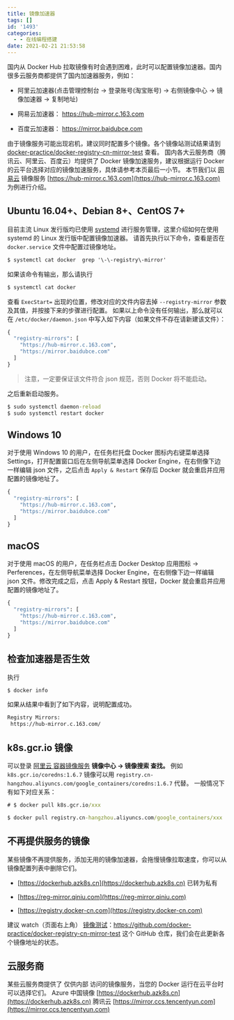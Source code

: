 ```yaml
---
title: 镜像加速器
tags: []
id: '1493'
categories:
  - - 在线编程搭建
date: 2021-02-21 21:53:58
---
```


国内从 Docker Hub 拉取镜像有时会遇到困难，此时可以配置镜像加速器。国内很多云服务商都提供了国内加速器服务，例如：

*   阿里云加速器(点击管理控制台 -> 登录账号(淘宝账号) -> 右侧镜像中心 -> 镜像加速器 -> 复制地址)
    
*   网易云加速器： https://hub-mirror.c.163.com
    
*   百度云加速器： https://mirror.baidubce.com
    

由于镜像服务可能出现宕机，建议同时配置多个镜像。各个镜像站测试结果请到 [docker-practice/docker-registry-cn-mirror-test](docker-practice/docker-registry-cn-mirror-test) 查看。 国内各大云服务商（腾讯云、阿里云、百度云）均提供了 Docker 镜像加速服务，建议根据运行 Docker 的云平台选择对应的镜像加速服务，具体请参考本页最后一小节。 本节我们以 [网易云](https://www.163yun.com/product-nsf) 镜像服务 [https://hub-mirror.c.163.com](https://hub-mirror.c.163.com) 为例进行介绍。

## Ubuntu 16.04+、Debian 8+、CentOS 7+

目前主流 Linux 发行版均已使用 [systemd](https://systemd.io/) 进行服务管理，这里介绍如何在使用 systemd 的 Linux 发行版中配置镜像加速器。 请首先执行以下命令，查看是否在 `docker.service` 文件中配置过镜像地址。

```cmd
$ systemctl cat docker  grep '\-\-registry\-mirror'
```

如果该命令有输出，那么请执行

```cmd
$ systemctl cat docker
```

查看 `ExecStart=` 出现的位置，修改对应的文件内容去掉 `--registry-mirror` 参数及其值，并按接下来的步骤进行配置。 如果以上命令没有任何输出，那么就可以在 `/etc/docker/daemon.json` 中写入如下内容（如果文件不存在请新建该文件）：

```cmd
{
  "registry-mirrors": [
    "https://hub-mirror.c.163.com",
    "https://mirror.baidubce.com"
  ]
}
```

> 注意，一定要保证该文件符合 json 规范，否则 Docker 将不能启动。

之后重新启动服务。

```cmd
$ sudo systemctl daemon-reload
$ sudo systemctl restart docker
```

## Windows 10

对于使用 Windows 10 的用户，在任务栏托盘 Docker 图标内右键菜单选择 Settings，打开配置窗口后在左侧导航菜单选择 Docker Engine，在右侧像下边一样编辑 json 文件，之后点击 `Apply & Restart` 保存后 Docker 就会重启并应用配置的镜像地址了。

```cmd
{
  "registry-mirrors": [
    "https://hub-mirror.c.163.com",
    "https://mirror.baidubce.com"
  ]
}
```

## macOS

对于使用 macOS 的用户，在任务栏点击 Docker Desktop 应用图标 -> Perferences，在左侧导航菜单选择 Docker Engine，在右侧像下边一样编辑 json 文件。修改完成之后，点击 Apply & Restart 按钮，Docker 就会重启并应用配置的镜像地址了。

```cmd
{
  "registry-mirrors": [
    "https://hub-mirror.c.163.com",
    "https://mirror.baidubce.com"
  ]
}
```

## 检查加速器是否生效

执行

```cmd
$ docker info
```

如果从结果中看到了如下内容，说明配置成功。

```cmd
Registry Mirrors:
 https://hub-mirror.c.163.com/
```

## k8s.gcr.io 镜像

可以登录 [阿里云 容器镜像服务](https://www.aliyun.com/product/acr?source=5176.11533457&userCode=8lx5zmtu&type=copy) **镜像中心 -> 镜像搜索 查找。** 例如 `k8s.gcr.io/coredns:1.6.7` 镜像可以用 `registry.cn-hangzhou.aliyuncs.com/google_containers/coredns:1.6.7` 代替。 一般情况下有如下对应关系：

```cmd
# $ docker pull k8s.gcr.io/xxx

$ docker pull registry.cn-hangzhou.aliyuncs.com/google_containers/xxx
```

## 不再提供服务的镜像

某些镜像不再提供服务，添加无用的镜像加速器，会拖慢镜像拉取速度，你可以从镜像配置列表中删除它们。

*   [https://dockerhub.azk8s.cn](https://dockerhub.azk8s.cn) 已转为私有
    
*   [https://reg-mirror.qiniu.com](https://reg-mirror.qiniu.com)
    
*   [https://registry.docker-cn.com](https://registry.docker-cn.com)
    

建议 watch（页面右上角） [镜像测试](https://github.com/docker-practice/docker-registry-cn-mirror-test)：https://github.com/docker-practice/docker-registry-cn-mirror-test 这个 GitHub 仓库，我们会在此更新各个镜像地址的状态。

## 云服务商

某些云服务商提供了 仅供内部 访问的镜像服务，当您的 Docker 运行在云平台时可以选择它们。 Azure 中国镜像 [https://dockerhub.azk8s.cn](https://dockerhub.azk8s.cn) 腾讯云 [https://mirror.ccs.tencentyun.com](https://mirror.ccs.tencentyun.com)